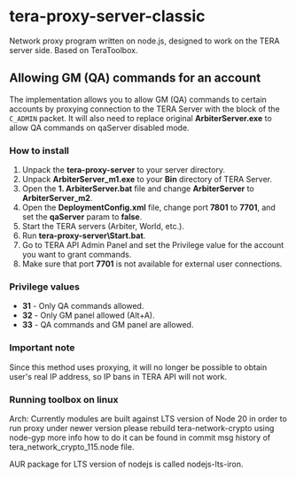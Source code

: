 # tera-proxy-server-classic

Network proxy program written on node.js, designed to work on the TERA server side. Based on TeraToolbox.

## Allowing GM (QA) commands for an account

The implementation allows you to allow GM (QA) commands to certain accounts by proxying connection to the TERA Server with the block of the `C_ADMIN` packet. It will also need to replace original **ArbiterServer.exe** to allow QA commands on qaServer disabled mode.

### How to install

1. Unpack the **tera-proxy-server** to your server directory.
2. Unpack **ArbiterServer_m1.exe** to your **Bin** directory of TERA Server.
3. Open the **1. ArbiterServer.bat** file and change **ArbiterServer** to **ArbiterServer_m2**.
4. Open the **DeploymentConfig.xml** file, change port **7801** to **7701**, and set the **qaServer** param to **false**.
5. Start the TERA servers (Arbiter, World, etc.).
6. Run **tera-proxy-server\Start.bat**.
7. Go to TERA API Admin Panel and set the Privilege value for the account you want to grant commands.
8. Make sure that port **7701** is not available for external user connections.

### Privilege values

* **31** - Only QA commands allowed.
* **32** - Only GM panel allowed (Alt+A).
* **33** - QA commands and GM panel are allowed.

### Important note

Since this method uses proxying, it will no longer be possible to obtain user's real IP address, so IP bans in TERA API will not work.

### Running toolbox on linux

Arch:
Currently modules are built against LTS version of Node 20 in order to run proxy under newer version please rebuild tera-network-crypto using node-gyp more info how to do it can be found in commit msg history of tera_network_crypto_115.node file.

AUR package for LTS version of nodejs is called nodejs-lts-iron.

